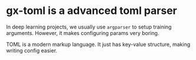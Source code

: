 # gx-toml is a advanced toml parser

In deep learning projects, we usually use `argparser` to setup training arguments. However, it makes configuring params very boring.

TOML is a modern markup language. It just has key-value structure, making writing config easier.